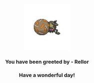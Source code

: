 <p align="center">
    <img src="https://raw.githubusercontent.com/PokeAPI/sprites/master/sprites/pokemon/953.png" width="150" height="150">
</p>
<h3 align="center">You have been greeted by - <b>Rellor</b></h3>
<h3 align="center">Have a wonderful day!</h3>
